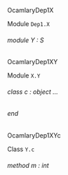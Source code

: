 OcamlaryDep1X

 Module  `` Dep1.X `` 
<a id="module-Y"></a>
###### module Y : S


OcamlaryDep1XY

 Module  `` X.Y `` 
<a id="class-c"></a>
###### class  c : object ... 
###### end


OcamlaryDep1XYc

 Class  `` Y.c `` 
<a id="method-m"></a>
###### method m : int


